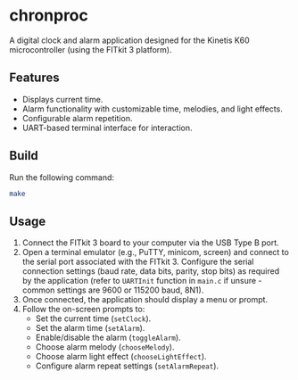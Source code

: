 # chronproc 

A digital clock and alarm application designed for the Kinetis K60 microcontroller (using the FITkit 3 platform).

## Features

*   Displays current time.
*   Alarm functionality with customizable time, melodies, and light effects.
*   Configurable alarm repetition.
*   UART-based terminal interface for interaction.

## Build

Run the following command:

```bash
make
```

## Usage

1.  Connect the FITkit 3 board to your computer via the USB Type B port.
2.  Open a terminal emulator (e.g., PuTTY, minicom, screen) and connect to the serial port associated with the FITkit 3. Configure the serial connection settings (baud rate, data bits, parity, stop bits) as required by the application (refer to `UARTInit` function in `main.c` if unsure - common settings are 9600 or 115200 baud, 8N1).
3.  Once connected, the application should display a menu or prompt.
4.  Follow the on-screen prompts to:
    *   Set the current time (`setClock`).
    *   Set the alarm time (`setAlarm`).
    *   Enable/disable the alarm (`toggleAlarm`).
    *   Choose alarm melody (`chooseMelody`).
    *   Choose alarm light effect (`chooseLightEffect`).
    *   Configure alarm repeat settings (`setAlarmRepeat`).